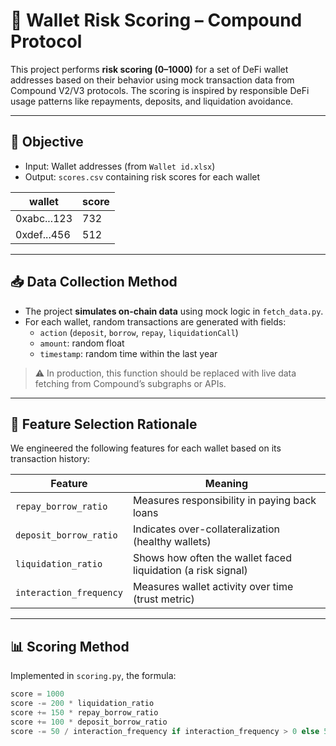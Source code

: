 # 💼 Wallet Risk Scoring – Compound Protocol

This project performs **risk scoring (0–1000)** for a set of DeFi wallet addresses based on their behavior using mock transaction data from Compound V2/V3 protocols. The scoring is inspired by responsible DeFi usage patterns like repayments, deposits, and liquidation avoidance.

---

## 🚀 Objective

- Input: Wallet addresses (from `Wallet id.xlsx`)
- Output: `scores.csv` containing risk scores for each wallet

| wallet            | score |
|-------------------|-------|
| 0xabc...123       | 732   |
| 0xdef...456       | 512   |

---

## 📥 Data Collection Method

- The project **simulates on-chain data** using mock logic in `fetch_data.py`.
- For each wallet, random transactions are generated with fields:
  - `action` (`deposit`, `borrow`, `repay`, `liquidationCall`)
  - `amount`: random float
  - `timestamp`: random time within the last year

> ⚠️ In production, this function should be replaced with live data fetching from Compound’s subgraphs or APIs.

---

## 🧠 Feature Selection Rationale

We engineered the following features for each wallet based on its transaction history:

| Feature                  | Meaning                                                      |
|--------------------------|--------------------------------------------------------------|
| `repay_borrow_ratio`     | Measures responsibility in paying back loans                 |
| `deposit_borrow_ratio`   | Indicates over-collateralization (healthy wallets)           |
| `liquidation_ratio`      | Shows how often the wallet faced liquidation (a risk signal) |
| `interaction_frequency`  | Measures wallet activity over time (trust metric)            |

---

## 📊 Scoring Method

Implemented in `scoring.py`, the formula:

```python
score = 1000
score -= 200 * liquidation_ratio
score += 150 * repay_borrow_ratio
score += 100 * deposit_borrow_ratio
score -= 50 / interaction_frequency if interaction_frequency > 0 else 50
